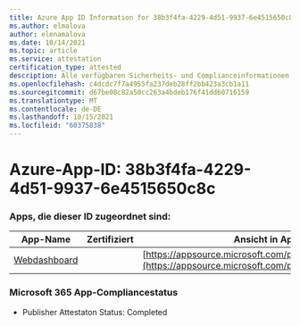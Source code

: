 ```yaml
---
title: Azure App ID Information for 38b3f4fa-4229-4d51-9937-6e4515650c8c
ms.author: elmalova
author: elenamalova
ms.date: 10/14/2021
ms.topic: article
ms.service: attestation
certification_type: attested
description: Alle verfügbaren Sicherheits- und Complianceinformationen für 38b3f4fa-4229-4d51-9937-6e4515650c8c.
ms.openlocfilehash: c4dcdc7f7a4955fa237deb28ff2bb423a3cb1a11
ms.sourcegitcommit: d67be08c82a50cc263a4bdeb176f41dd60716159
ms.translationtype: MT
ms.contentlocale: de-DE
ms.lasthandoff: 10/15/2021
ms.locfileid: "60375838"
---
```

# <a name="azure-app-id-38b3f4fa-4229-4d51-9937-6e4515650c8c"></a>Azure-App-ID: 38b3f4fa-4229-4d51-9937-6e4515650c8c


### <a name="apps-associated-with-this-id"></a>Apps, die dieser ID zugeordnet sind:
| **App-Name** | **Zertifiziert** | **Ansicht in AppSource** |
|--------------|---------------|-----------------------|
| [Webdashboard](https://docs.microsoft.com/microsoft-365-app-certification/forward/WA200002970) |  | [https://appsource.microsoft.com/product/office/WA200002970](https://appsource.microsoft.com/product/office/WA200002970) |

### <a name="microsoft-365-app-compliance-status"></a>Microsoft 365 App-Compliancestatus
- Publisher Attestaton Status: Completed
